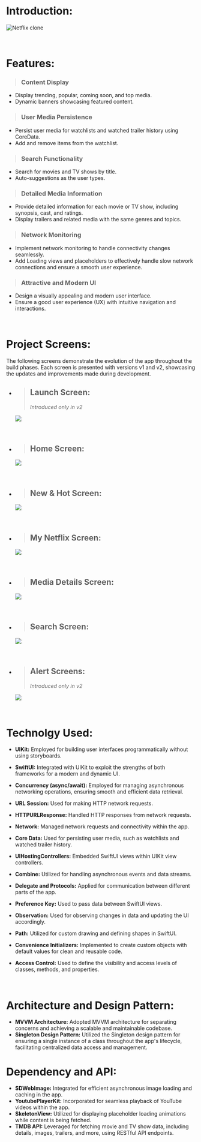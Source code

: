 
# Introduction:
![Netflix clone](https://i.ibb.co/mbqCHW1/Introduction-Heroheader.jpg)

<br>

# Features:
> ### Content Display
  - Display trending, popular, coming soon, and top media.
  - Dynamic banners showcasing featured content.
    
> ### User Media Persistence
  - Persist user media for watchlists and watched trailer history using CoreData.
  - Add and remove items from the watchlist.
    
> ### Search Functionality
  - Search for movies and TV shows by title.
  - Auto-suggestions as the user types.
    
> ### Detailed Media Information
  - Provide detailed information for each movie or TV show, including synopsis, cast, and ratings.
  - Display trailers and related media with the same genres and topics.
    
> ### Network Monitoring
  - Implement network monitoring to handle connectivity changes seamlessly.
  - Add Loading views and placeholders to effectively handle slow network connections and ensure a smooth user experience.
    
> ### Attractive and Modern UI
  - Design a visually appealing and modern user interface.
  - Ensure a good user experience (UX) with intuitive navigation and interactions.

<br>
  
# Project Screens:
The following screens demonstrate the evolution of the app throughout the build phases. Each screen is presented with versions v1 and v2, showcasing the updates and improvements made during development.


- > ## **Launch Screen:**
  > *Introduced only in v2*
  
  ![](https://i.ibb.co/vsYtZx1/1-copy.png)
  
<br>

- > ## **Home Screen:**
  ![](https://i.ibb.co/gSX3GGs/2-copy.png)

<br>

- > ## **New & Hot Screen:**
  ![](https://i.ibb.co/SJftzGz/3.png)

<br>

- > ## **My Netflix Screen:**
  ![](https://i.ibb.co/WDSTzJR/4.png)

<br>

- > ## **Media Details Screen:**
  ![](https://i.ibb.co/FshjL3g/V1-15x13in.png)

<br>

- > ## **Search Screen:**
  ![](https://i.ibb.co/n6QYYzh/1.png)

<br>

- > ## **Alert Screens:**
  > *Introduced only in v2*
   
  ![](https://i.ibb.co/h13BjCH/ALerts.png)

<br>

# Technolgy Used:
- **UIKit:** Employed for building user interfaces programmatically without using storyboards.

- **SwiftUI:** Integrated with UIKit to exploit the strengths of both frameworks for a modern and dynamic UI.

- **Concurrency (async/await):** Employed for managing asynchronous networking operations, ensuring smooth and efficient data retrieval.

- **URL Session:** Used for making HTTP network requests.

- **HTTPURLResponse:** Handled HTTP responses from network requests.

- **Network:** Managed network requests and connectivity within the app.

- **Core Data:** Used for persisting user media, such as watchlists and watched trailer history.

- **UIHostingControllers:** Embedded SwiftUI views within UIKit view controllers.

- **Combine:** Utilized for handling asynchronous events and data streams.

- **Delegate and Protocols:** Applied for communication between different parts of the app.

- **Preference Key:** Used to pass data between SwiftUI views.

- **Observation:** Used for observing changes in data and updating the UI accordingly.

- **Path:** Utilized for custom drawing and defining shapes in SwiftUI.

- **Convenience Initializers:** Implemented to create custom objects with default values for clean and reusable code.

- **Access Control:** Used to define the visibility and access levels of classes, methods, and properties.

<br>

# Architecture and Design Pattern:
- **MVVM Architecture:** Adopted MVVM architecture for separating concerns and achieving a scalable and maintainable codebase.
- **Singleton Design Pattern:** Utilized the Singleton design pattern for ensuring a single instance of a class throughout the app's lifecycle, facilitating centralized data access and management.

# Dependency and API:
- **SDWebImage:** Integrated for efficient asynchronous image loading and caching in the app.
- **YoutubePlayerKit:** Incorporated for seamless playback of YouTube videos within the app.
- **SkeletonView:** Utilized for displaying placeholder loading animations while content is being fetched.
- **TMDB API:** Leveraged for fetching movie and TV show data, including details, images, trailers, and more, using RESTful API endpoints.



